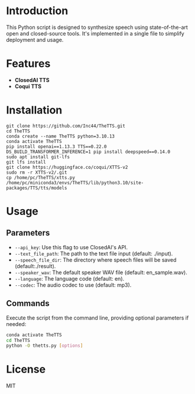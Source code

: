 # Introduction

This Python script is designed to synthesize speech using state-of-the-art open and closed-source tools. It's implemented in a single file to simplify deployment and usage.

# Features

- **ClosedAI TTS**
- **Coqui TTS**

# Installation

```
git clone https://github.com/Inc44/TheTTS.git
cd TheTTS
conda create --name TheTTS python=3.10.13
conda activate TheTTS
pip install openai==1.13.3 TTS==0.22.0
DS_BUILD_TRANSFORMER_INFERENCE=1 pip install deepspeed==0.14.0
sudo apt install git-lfs
git lfs install
git clone https://huggingface.co/coqui/XTTS-v2
sudo rm -r XTTS-v2/.git
cp /home/pc/TheTTS/xtts.py /home/pc/miniconda3/envs/TheTTS/lib/python3.10/site-packages/TTS/tts/models
```

# Usage

## Parameters

- `--api_key`: Use this flag to use ClosedAI's API.
- `--text_file_path`: The path to the text file input (default: ./input).
- `--speech_file_dir`: The directory where speech files will be saved (default:./result).
- `--speaker_wav`: The default speaker WAV file (default: en_sample.wav).
- `--language`: The language code (default: en).
- `--codec`: The audio codec to use (default: mp3).

## Commands

Execute the script from the command line, providing optional parameters if needed:

```bash
conda activate TheTTS
cd TheTTS
python -O thetts.py [options]
```

# License

MIT
